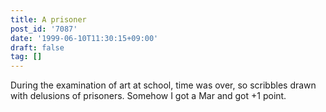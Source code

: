 ```yaml
---
title: A prisoner
post_id: '7087'
date: '1999-06-10T11:30:15+09:00'
draft: false
tag: []
---
```


During the examination of art at school, time was over, so scribbles drawn with delusions of prisoners. Somehow I got a Mar and got +1 point.